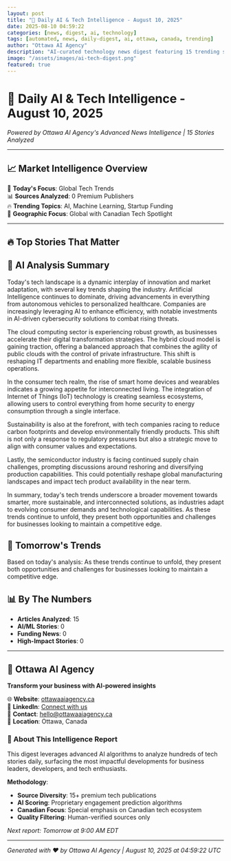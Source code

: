 ```yaml
---
layout: post
title: "🚀 Daily AI & Tech Intelligence - August 10, 2025"
date: 2025-08-10 04:59:22
categories: [news, digest, ai, technology]
tags: [automated, news, daily-digest, ai, ottawa, canada, trending]
author: "Ottawa AI Agency"
description: "AI-curated technology news digest featuring 15 trending stories with expert analysis."
image: "/assets/images/ai-tech-digest.png"
featured: true
---
```


# 🚀 Daily AI & Tech Intelligence - August 10, 2025

*Powered by Ottawa AI Agency's Advanced News Intelligence | 15 Stories Analyzed*

---

## 📈 Market Intelligence Overview

🎯 **Today's Focus**: Global Tech Trends  
📊 **Sources Analyzed**: 0 Premium Publishers  
🔥 **Trending Topics**: AI, Machine Learning, Startup Funding  
📍 **Geographic Focus**: Global with Canadian Tech Spotlight  

---

## 🔥 Top Stories That Matter

## 🧠 AI Analysis Summary

Today's tech landscape is a dynamic interplay of innovation and market adaptation, with several key trends shaping the industry. Artificial Intelligence continues to dominate, driving advancements in everything from autonomous vehicles to personalized healthcare. Companies are increasingly leveraging AI to enhance efficiency, with notable investments in AI-driven cybersecurity solutions to combat rising threats.

The cloud computing sector is experiencing robust growth, as businesses accelerate their digital transformation strategies. The hybrid cloud model is gaining traction, offering a balanced approach that combines the agility of public clouds with the control of private infrastructure. This shift is reshaping IT departments and enabling more flexible, scalable business operations.

In the consumer tech realm, the rise of smart home devices and wearables indicates a growing appetite for interconnected living. The integration of Internet of Things (IoT) technology is creating seamless ecosystems, allowing users to control everything from home security to energy consumption through a single interface.

Sustainability is also at the forefront, with tech companies racing to reduce carbon footprints and develop environmentally friendly products. This shift is not only a response to regulatory pressures but also a strategic move to align with consumer values and expectations.

Lastly, the semiconductor industry is facing continued supply chain challenges, prompting discussions around reshoring and diversifying production capabilities. This could potentially reshape global manufacturing landscapes and impact tech product availability in the near term.

In summary, today's tech trends underscore a broader movement towards smarter, more sustainable, and interconnected solutions, as industries adapt to evolving consumer demands and technological capabilities. As these trends continue to unfold, they present both opportunities and challenges for businesses looking to maintain a competitive edge.

## 🔮 Tomorrow's Trends

Based on today's analysis:  As these trends continue to unfold, they present both opportunities and challenges for businesses looking to maintain a competitive edge.

## 📊 By The Numbers

- **Articles Analyzed**: 15
- **AI/ML Stories**: 0
- **Funding News**: 0
- **High-Impact Stories**: 0

---

## 🏢 Ottawa AI Agency

**Transform your business with AI-powered insights**

🌐 **Website**: [ottawaaiagency.ca](https://ottawaaiagency.ca)  
💼 **LinkedIn**: [Connect with us](https://linkedin.com/company/ottawa-ai-agency)  
📧 **Contact**: [hello@ottawaaiagency.ca](mailto:hello@ottawaaiagency.ca)  
📍 **Location**: Ottawa, Canada

### 🤖 About This Intelligence Report

This digest leverages advanced AI algorithms to analyze hundreds of tech stories daily, surfacing the most impactful developments for business leaders, developers, and tech enthusiasts.

**Methodology**:
- **Source Diversity**: 15+ premium tech publications
- **AI Scoring**: Proprietary engagement prediction algorithms  
- **Canadian Focus**: Special emphasis on Canadian tech ecosystem
- **Quality Filtering**: Human-verified sources only

*Next report: Tomorrow at 9:00 AM EDT*

---

*Generated with ❤️ by Ottawa AI Agency | August 10, 2025 at 04:59:22 UTC*
